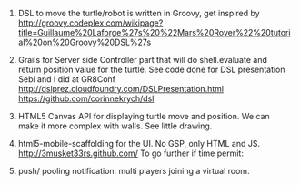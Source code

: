 
1. DSL to move the turtle/robot is written in Groovy, get inspired by
http://groovy.codeplex.com/wikipage?title=Guillaume%20Laforge%27s%20%22Mars%20Rover%22%20tutorial%20on%20Groovy%20DSL%27s

2. Grails for Server side Controller part that will do shell.evaluate and return position value for the turtle. See code done for DSL presentation Sebi and I did at GR8Conf http://dslprez.cloudfoundry.com/DSLPresentation.html https://github.com/corinnekrych/dsl 

3. HTML5 Canvas API for displaying turtle move and position. We can make it more complex with walls. See little drawing.

4. html5-mobile-scaffolding for the UI. No GSP, only HTML and JS. http://3musket33rs.github.com/ To go further if time permit:

5. push/ pooling notification: multi players joining a virtual room.
